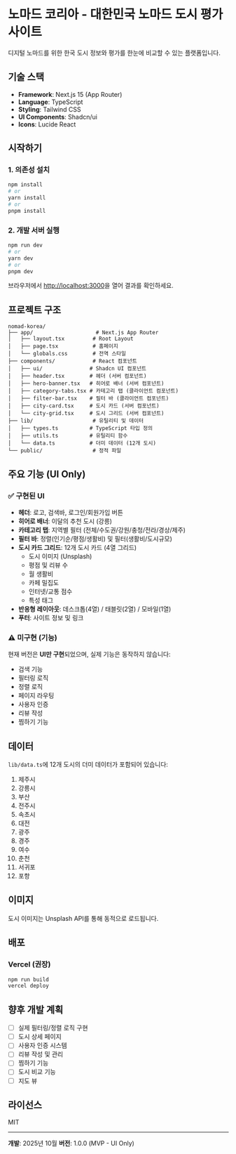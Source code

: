 # 노마드 코리아 - 대한민국 노마드 도시 평가 사이트

디지털 노마드를 위한 한국 도시 정보와 평가를 한눈에 비교할 수 있는 플랫폼입니다.

## 기술 스택

- **Framework**: Next.js 15 (App Router)
- **Language**: TypeScript
- **Styling**: Tailwind CSS
- **UI Components**: Shadcn/ui
- **Icons**: Lucide React

## 시작하기

### 1. 의존성 설치

```bash
npm install
# or
yarn install
# or
pnpm install
```

### 2. 개발 서버 실행

```bash
npm run dev
# or
yarn dev
# or
pnpm dev
```

브라우저에서 [http://localhost:3000](http://localhost:3000)을 열어 결과를 확인하세요.

## 프로젝트 구조

```
nomad-korea/
├── app/                    # Next.js App Router
│   ├── layout.tsx         # Root Layout
│   ├── page.tsx           # 홈페이지
│   └── globals.css        # 전역 스타일
├── components/            # React 컴포넌트
│   ├── ui/               # Shadcn UI 컴포넌트
│   ├── header.tsx        # 헤더 (서버 컴포넌트)
│   ├── hero-banner.tsx   # 히어로 배너 (서버 컴포넌트)
│   ├── category-tabs.tsx # 카테고리 탭 (클라이언트 컴포넌트)
│   ├── filter-bar.tsx    # 필터 바 (클라이언트 컴포넌트)
│   ├── city-card.tsx     # 도시 카드 (서버 컴포넌트)
│   └── city-grid.tsx     # 도시 그리드 (서버 컴포넌트)
├── lib/                   # 유틸리티 및 데이터
│   ├── types.ts          # TypeScript 타입 정의
│   ├── utils.ts          # 유틸리티 함수
│   └── data.ts           # 더미 데이터 (12개 도시)
└── public/                # 정적 파일

```

## 주요 기능 (UI Only)

### ✅ 구현된 UI

- **헤더**: 로고, 검색바, 로그인/회원가입 버튼
- **히어로 배너**: 이달의 추천 도시 (강릉)
- **카테고리 탭**: 지역별 필터 (전체/수도권/강원/충청/전라/경상/제주)
- **필터 바**: 정렬(인기순/평점/생활비) 및 필터(생활비/도시규모)
- **도시 카드 그리드**: 12개 도시 카드 (4열 그리드)
  - 도시 이미지 (Unsplash)
  - 평점 및 리뷰 수
  - 월 생활비
  - 카페 밀집도
  - 인터넷/교통 점수
  - 특성 태그
- **반응형 레이아웃**: 데스크톱(4열) / 태블릿(2열) / 모바일(1열)
- **푸터**: 사이트 정보 및 링크

### ⚠️ 미구현 (기능)

현재 버전은 **UI만 구현**되었으며, 실제 기능은 동작하지 않습니다:

- 검색 기능
- 필터링 로직
- 정렬 로직
- 페이지 라우팅
- 사용자 인증
- 리뷰 작성
- 찜하기 기능

## 데이터

`lib/data.ts`에 12개 도시의 더미 데이터가 포함되어 있습니다:

1. 제주시
2. 강릉시
3. 부산
4. 전주시
5. 속초시
6. 대전
7. 광주
8. 경주
9. 여수
10. 춘천
11. 서귀포
12. 포항

## 이미지

도시 이미지는 Unsplash API를 통해 동적으로 로드됩니다.

## 배포

### Vercel (권장)

```bash
npm run build
vercel deploy
```

## 향후 개발 계획

- [ ] 실제 필터링/정렬 로직 구현
- [ ] 도시 상세 페이지
- [ ] 사용자 인증 시스템
- [ ] 리뷰 작성 및 관리
- [ ] 찜하기 기능
- [ ] 도시 비교 기능
- [ ] 지도 뷰

## 라이선스

MIT

---

**개발**: 2025년 10월
**버전**: 1.0.0 (MVP - UI Only)
